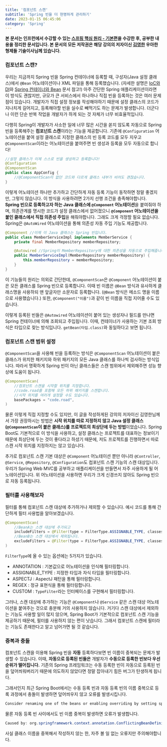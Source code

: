 ```yaml
---
title: '컴포넌트 스캔'
subtitle: 'Spring 빈을 더 현명하게 관리하기'
date: 2023-01-15 06:45:06
category: 'Spring'
---
```

**본 문서는 인프런에서 수강할 수 있는 [스프링 핵심 원리 - 기본편](https://inflearn.com/course/스프링-핵심-원리-기본편)을 수강한 후, 공부한 내용을 정리한 문서입니다. 본 문서의 모든 저작권은 해당 강의의 저자이신 [김영한](https://inflearn.com/users/@yh) 우아한형제들 기술이사님께 있습니다.**

### 컴포넌트 스캔?
우리는 지금까지 Spring 빈을 Spring 컨테이너에 등록할 때, 구성자(Java 설정 클래스)에서 `@Bean` 어노테이션이나 XML 파일을 통해 등록했습니다. (자세한 설명은 [IoC와 DI](https://blog.coderoad.kr/iocanddi)와 [Spring 컨테이너와 Bean](https://blog.coderoad.kr/containerandbean) 문서 참고!) 아주 간단한 Spring 애플리케이션이라면 이 방식도 괜찮지만, 규모가 큰 서비스에서 하나하나 직접 빈을 등록하는 것은 여러 문제점이 있습니다. 개발자가 직접 설정 정보를 작성해야하기 때문에 설정 클래스의 코드가 지나치게 길어지고, 등록해야할 빈을 실수로 빼먹기도 하는 문제가 발생합니다. 더군다나 이런 단순 반복 작업을 개발자가 하게 되는 것 자체가 너무 비효율적입니다.

다행히 Spring이 개발자가 사소한 일에 너무 많은 시간을 쏟지 않도록 자동으로 Spring 빈을 등록해주는 **컴포넌트 스캔**이라는 기능을 제공합니다. 기존에 `@Configuration` 어노테이션을 붙여 설정 클래스로 지정한 클래스의 빈 등록 코드를 모두 지우고 `@ComponentScan`이라는 어노테이션을 붙여주면 빈 생성과 등록을 모두 자동으로 합니다!

```java
//설정 클래스가 이제 스스로 빈을 생성하고 등록합니다!
@Configuration
@ComponentScan
public class AppConfig {
    //@ComponentScan이 없던 코드와 다르게 클래스 내부가 비어도 괜찮습니다.
}
```

이렇게 어노테이션 하나만 추가하고 간단하게 자동 등록 기능이 동작하면 정말 좋겠지만, 그렇지 않습니다. 이 방식을 사용하려면 2가지 선행 조건을 충족해야합니다. **Spring 빈으로 등록하고자 하는 Java 클래스에 `@Component` 어노테이션**을 붙여줘야 하며, 의존관계를 명시한 코드가 설정 클래스에서 없어졌으니 **`@Component` 어노테이션을 붙인 클래스에서 직접 의존성 주입**을 해줘야합니다. 그래도 크게 걱정할 필요 없습니다. Spring은 `@AutoWired` 어노테이션을 통해 의존성 자동 주입 기능도 제공합니다.

```java
@Component //이제 이 Java 클래스는 Spring 빈입니다.
public class MemberServiceImpl implements MemberService {
    private final MemberRepository memberRepository;

    @Autowired //Spring이 MemberRepository에 대한 의존성을 자동으로 주입해줍니다.
    public MemberServiceImpl(MemberRepository memberRepository) {
        this.memberRepository = memberRepository;
    }
}
```

이 기능들의 원리는 의외로 간단한데, `@ComponentScan`은 `@Component` 어노테이션이 붙은 모든 클래스를 Spring 빈으로 등록합니다. 이때 빈 이름은 `@Bean` 방식과 유사하게 클래스명을 사용하되 맨 앞글자만 소문자로 등록합니다. (`@Bean` 방식은 메소드 명을 이름으로 사용했습니다.) 또한, `@Component("이름")`과 같이 빈 이름을 직접 지어줄 수도 있습니다.

이렇게 등록된 빈들은 `@Autowired` 어노테이션이 붙어 있는 생성자나 필드를 만나면 Spring 컨테이너에 의해 조회되고 주입됩니다. 이때, 컨테이너가 사용하는 기본 조회 방식은 타입으로 찾는 방식입니다. `getBean(타입.class)`와 동일하다고 보면 됩니다.

### 컴포넌트 스캔 범위 설정
`@ComponentScan`을 사용해 빈을 등록하는 방식은 `@ComponentScan` 어노테이션이 붙은 클래스가 위치한 패키지와 하위 패키지의 모든 Java 클래스를 하나씩 검사하는 방식입니다. 따라서 명확하게 Spring 빈이 아닌 클래스들은 스캔 범위에서 제외해주면 성능 향상에 도움이 됩니다.

```java
@ComponentScan(
    //컴포넌트 스캔을 시작할 위치를 지정합니다.
    //code.road를 포함해 모든 하위 패키지를 스캔합니다.
    //시작 위치를 여러개 설정할 수도 있습니다.
    basePackages = "code.road",
)
```

물론 이렇게 직접 지정할 수도 있지만, 이 글을 작성하게된 강의의 저자이신 김영한님께서 가장 권장하시는 방법은 **시작 위치를 따로 지정하지 않고 Java 설정 클래스(`@ComponentScan`이 붙은 클래스)를 프로젝트의 최상단에 두는 방법**이었습니다. Spring Boot도 기본적으로 이 방식을 사용하고, 설정 클래스는 프로젝트를 대표하는 정보이기 때문에 최상단에 두는 것이 좋다라고 하셨기 때문에, 저도 프로젝트를 진행하면서 따로 스캔 시작 위치를 지정하지는 않고 있습니다.

추가로 컴포넌트 스캔 기본 대상은 `@Component` 어노테이션 뿐만 아니라 `@Controller`, `@Service`, `@Repository`, `@Configuration`도 컴포넌트 스캔 기능의 스캔 대상입니다. 우리가 Spring Web MVC를 공부하고 애플리케이션을 만들면서 자주 사용하게 될 어노테이션입니다. 위 어노테이션을 사용하면 우리가 크게 신경쓰지 않아도 Spring 빈으로 자동 등록됩니다.

### 필터를 사용해보자
필터를 통해 컴포넌트 스캔 대상에 추가하거나 제외할 수 있습니다. 예시 코드를 통해 간단하게 필터 사용법을 알아보겠습니다.

```java
@ComponentScan(
    //BeanA는 스캔 대상에 추가되고
    includeFilters = @Filter(type = FilterType.ASSIGNABLE_TYPE, classes = BeanA.class),
    //BeanB는 스캔 대상에서 제외됩니다.
    excludeFilters = @Filter(type = FilterType.ASSIGNABLE_TYPE, classes = BeanB.class)
)
```

`FilterType`에 올 수 있는 옵션에는 5가지가 있습니다.
* ANNOTATION : 기본값으로 어노테이션을 인식해 필터링합니다.
* ASSIGNABLE_TYPE : 지정한 타입과 자식 타입을 필터링합니다.
* ASPECTJ : AspectJ 패턴을 통해 필터링합니다.
* REGEX : 정규 표현식을 통해 필터링합니다.
* CUSTOM : `TypeFilter`라는 인터페이스를 구현해서 필터링합니다.

그러나, 스캔 대상에 추가하는 기능은 `@Component`나 `@Service` 같은 스캔 대상 어노테이션을 붙여주는 것으로 충분해 거의 사용하지 않습니다. 거기다 스캔 대상에서 제외하는 기능도 사용할 일이 많지 않으며, Spring Boot가 기본적으로 컴포넌트 스캔 기능을 제공하기 때문에, 필터를 사용하지 않는 편이 낫습니다. 그래서 컴포넌트 스캔에 필터라는 기능도 존재한다고 알고 넘어가면 될 것 같습니다.

### 중복과 충돌
컴포넌트 스캔을 이용해 Spring 빈을 **자동** 등록하다보면 빈 이름이 중복되는 문제가 발생할 수 있습니다. 이때, **자동으로 등록된 빈들은** 개발자가 **수동으로 등록한 빈보다 우선 순위가 떨어집니다.** 기존의 Spring 프레임워크는 수동 등록한 빈이 자동으로 등록된 빈을 덮어씌워버리기 때문에 의도하지 않았다면 정말 잡아내기 힘든 버그가 탄생하게 됩니다. 

그래서인지 최근 Spring Boot에서는 수동 등록 빈과 자동 등록 빈의 이름 중복으로 등록 과정에서 충돌이 발생하면 덮어씌우지 않고 오류를 발생시킵니다.

```java
Consider renaming one of the beans or enabling overriding by setting spring.main.allow-bean-definition-overriding=true
```

물론 자동 등록 빈 사이에서도 빈 이름 중복이 발생하면 오류가 발생합니다.

```java
Caused by: org.springframework.context.annotation.ConflictingBeanDefinitionException: ...
```

사실 클래스 이름을 중복해서 작성하지 않는 한, 자주 볼 일 없는 오류지만 주의해야합니다.